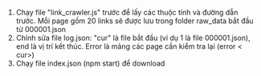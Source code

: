 1. Chạy file "link_crawler.js" trước để lấy các thuộc tính và đường dẫn trước. Mỗi page gồm 20 links sẽ được lưu trong folder raw_data bắt đầu từ 000001.json
2. Chỉnh sửa file log.json: "cur" là file bắt đầu (ví dụ 1 là file 000001.json), end là vị trí kết thúc. Error là mảng các page cần kiểm tra lại (error < cur>)
3. Chạy file index.json (npm start) để download